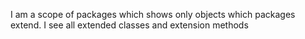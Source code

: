 I am a scope of packages which shows only objects which packages extend.
I see all extended classes and extension methods